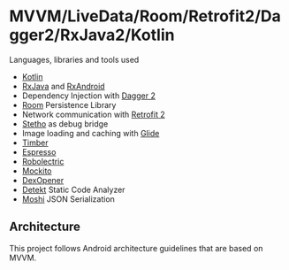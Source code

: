 # MVVM/LiveData/Room/Retrofit2/Dagger2/RxJava2/Kotlin

Languages, libraries and tools used

- [Kotlin](https://kotlinlang.org/)
- [RxJava](https://github.com/ReactiveX/RxJava) and [RxAndroid](https://github.com/ReactiveX/RxAndroid) 
- Dependency Injection with [Dagger 2](http://google.github.io/dagger/)
- [Room](https://developer.android.com/topic/libraries/architecture/room.html) Persistence Library
- Network communication with [Retrofit 2](http://square.github.io/retrofit/)
- [Stetho](http://facebook.github.io/stetho/) as debug bridge
- Image loading and caching with [Glide](https://github.com/bumptech/glide)
- [Timber](https://github.com/JakeWharton/timber)
- [Espresso](https://google.github.io/android-testing-support-library/docs/espresso/index.html)
- [Robolectric](http://robolectric.org/)
- [Mockito](http://mockito.org/)
- [DexOpener](https://github.com/tmurakami/dexopener)
- [Detekt](https://arturbosch.github.io/detekt/) Static Code Analyzer
- [Moshi](https://github.com/square/moshi) JSON Serialization

## Architecture

This project follows Android architecture guidelines that are based on MVVM.